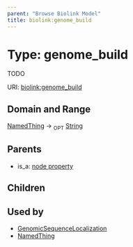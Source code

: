 ```yaml
---
parent: "Browse Biolink Model"
title: biolink:genome_build
---
```


# Type: genome_build


TODO

URI: [biolink:genome_build](https://w3id.org/biolink/vocab/genome_build)


## Domain and Range

[NamedThing](NamedThing.md) ->  <sub>OPT</sub> [String](types/String.md)

## Parents

 *  is_a: [node property](node_property.md)

## Children


## Used by

 * [GenomicSequenceLocalization](GenomicSequenceLocalization.md)
 * [NamedThing](NamedThing.md)
